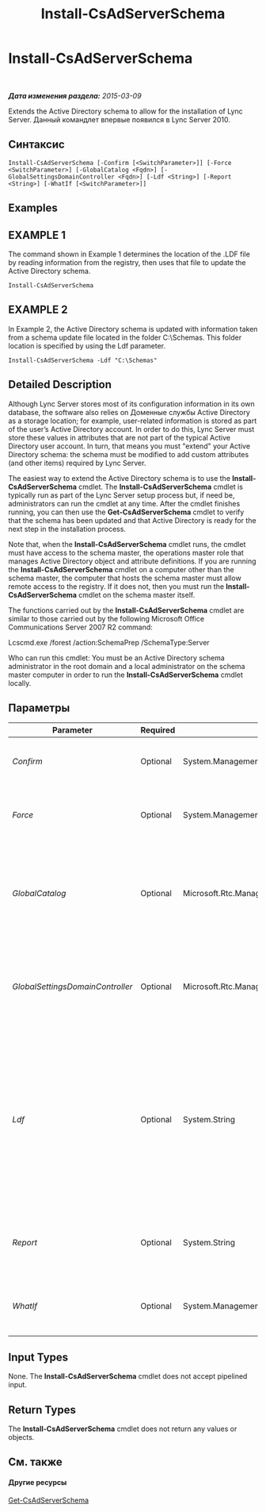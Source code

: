 ﻿---
title: Install-CsAdServerSchema
TOCTitle: Install-CsAdServerSchema
ms:assetid: 86e13601-7e80-4276-b176-77d9c6e7d55a
ms:mtpsurl: https://technet.microsoft.com/ru-ru/library/Gg398681(v=OCS.15)
ms:contentKeyID: 49310423
ms.date: 05/19/2016
mtps_version: v=OCS.15
ms.translationtype: HT
---

# Install-CsAdServerSchema

 

_**Дата изменения раздела:** 2015-03-09_

Extends the Active Directory schema to allow for the installation of Lync Server. Данный командлет впервые появился в Lync Server 2010.

## Синтаксис

    Install-CsAdServerSchema [-Confirm [<SwitchParameter>]] [-Force <SwitchParameter>] [-GlobalCatalog <Fqdn>] [-GlobalSettingsDomainController <Fqdn>] [-Ldf <String>] [-Report <String>] [-WhatIf [<SwitchParameter>]]

## Examples

## EXAMPLE 1

The command shown in Example 1 determines the location of the .LDF file by reading information from the registry, then uses that file to update the Active Directory schema.

    Install-CsAdServerSchema

## EXAMPLE 2

In Example 2, the Active Directory schema is updated with information taken from a schema update file located in the folder C:\\Schemas. This folder location is specified by using the Ldf parameter.

    Install-CsAdServerSchema -Ldf "C:\Schemas"

## Detailed Description

Although Lync Server stores most of its configuration information in its own database, the software also relies on Доменные службы Active Directory as a storage location; for example, user-related information is stored as part of the user’s Active Directory account. In order to do this, Lync Server must store these values in attributes that are not part of the typical Active Directory user account. In turn, that means you must "extend" your Active Directory schema: the schema must be modified to add custom attributes (and other items) required by Lync Server.

The easiest way to extend the Active Directory schema is to use the **Install-CsAdServerSchema** cmdlet. The **Install-CsAdServerSchema** cmdlet is typically run as part of the Lync Server setup process but, if need be, administrators can run the cmdlet at any time. After the cmdlet finishes running, you can then use the **Get-CsAdServerSchema** cmdlet to verify that the schema has been updated and that Active Directory is ready for the next step in the installation process.

Note that, when the **Install-CsAdServerSchema** cmdlet runs, the cmdlet must have access to the schema master, the operations master role that manages Active Directory object and attribute definitions. If you are running the **Install-CsAdServerSchema** cmdlet on a computer other than the schema master, the computer that hosts the schema master must allow remote access to the registry. If it does not, then you must run the **Install-CsAdServerSchema** cmdlet on the schema master itself.

The functions carried out by the **Install-CsAdServerSchema** cmdlet are similar to those carried out by the following Microsoft Office Communications Server 2007 R2 command:

Lcscmd.exe /forest /action:SchemaPrep /SchemaType:Server

Who can run this cmdlet: You must be an Active Directory schema administrator in the root domain and a local administrator on the schema master computer in order to run the **Install-CsAdServerSchema** cmdlet locally.

## Параметры


<table>
<colgroup>
<col style="width: 25%" />
<col style="width: 25%" />
<col style="width: 25%" />
<col style="width: 25%" />
</colgroup>
<thead>
<tr class="header">
<th>Parameter</th>
<th>Required</th>
<th>Type</th>
<th>Description</th>
</tr>
</thead>
<tbody>
<tr class="odd">
<td><p><em>Confirm</em></p></td>
<td><p>Optional</p></td>
<td><p>System.Management.Automation.SwitchParameter</p></td>
<td><p>Запрашивает подтверждение перед выполнением команды.</p></td>
</tr>
<tr class="even">
<td><p><em>Force</em></p></td>
<td><p>Optional</p></td>
<td><p>System.Management.Automation.SwitchParameter</p></td>
<td><p>Suppresses the display of any non-fatal error message that might occur when running the command.</p></td>
</tr>
<tr class="odd">
<td><p><em>GlobalCatalog</em></p></td>
<td><p>Optional</p></td>
<td><p>Microsoft.Rtc.Management.Deploy.Fqdn</p></td>
<td><p>Fully qualified domain name (FQDN) of a global catalog server in your domain. This parameter is not required if you are running the <strong>Install-CsAdServerSchema</strong> cmdlet on a computer with an account in your domain.</p></td>
</tr>
<tr class="even">
<td><p><em>GlobalSettingsDomainController</em></p></td>
<td><p>Optional</p></td>
<td><p>Microsoft.Rtc.Management.Deploy.Fqdn</p></td>
<td><p>FQDN of a domain controller in your domain. This parameter is not required if you are running the <strong>Install-CsAdServerSchema</strong> cmdlet on a computer with an account in your domain.</p></td>
</tr>
<tr class="odd">
<td><p><em>Ldf</em></p></td>
<td><p>Optional</p></td>
<td><p>System.String</p></td>
<td><p>Path to the folder containing the .LDF file to be imported; the .LDF (LDAP Data Interchange Format) file contains the required updates for the Active Directory schema. If this parameter is not included, the <strong>Install-CsAdServerSchema</strong> cmdlet will look for the file in the Lync Server installation path recorded in the registry. The installation path will typically be C:\Program Files\Microsoft Lync Server 2010\Deployment\Setup.</p></td>
</tr>
<tr class="even">
<td><p><em>Report</em></p></td>
<td><p>Optional</p></td>
<td><p>System.String</p></td>
<td><p>Enables you to specify a file path for the log file created when the cmdlet runs. For example: -Report &quot;C:\Logs\ServerSchema.html&quot;</p></td>
</tr>
<tr class="odd">
<td><p><em>WhatIf</em></p></td>
<td><p>Optional</p></td>
<td><p>System.Management.Automation.SwitchParameter</p></td>
<td><p>Описывает, что произойдет при выполнении команды без реального выполнения команды.</p></td>
</tr>
</tbody>
</table>


## Input Types

None. The **Install-CsAdServerSchema** cmdlet does not accept pipelined input.

## Return Types

The **Install-CsAdServerSchema** cmdlet does not return any values or objects.

## См. также

#### Другие ресурсы

[Get-CsAdServerSchema](get-csadserverschema.md)

